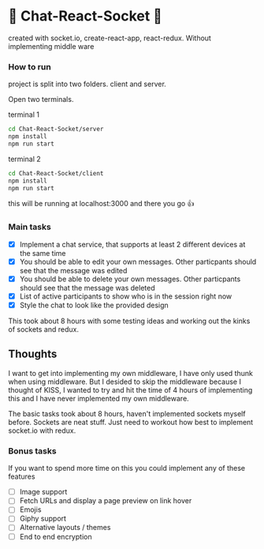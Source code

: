# :metal: Chat-React-Socket :metal:
created with socket.io, create-react-app, react-redux. Without implementing middle ware

### How to run
project is split into two folders. client and server.

Open two terminals.

terminal 1
```bash
cd Chat-React-Socket/server
npm install
npm run start
```

terminal 2
```bash
cd Chat-React-Socket/client
npm install
npm run start
```
this will be running at localhost:3000 and there you go :+1:

### Main tasks

- [x] Implement a chat service, that supports at least 2 different devices at the same time
- [x] You should be able to edit your own messages. Other particpants should see that the message was edited
- [x] You should be able to delete your own messages. Other particpants should see that the message was deleted
- [x] List of active participants to show who is in the session right now
- [x] Style the chat to look like the provided design

This took about 8 hours with some testing ideas and working out the kinks of sockets and redux.

## Thoughts

I want to get into implementing my own middleware, I have only used thunk when using middleware. But I desided to skip the middleware because I thought of KISS, I wanted to try and hit the time of 4 hours of implementing this and I have never implemented my own middleware. 

The basic tasks took about 8 hours, haven't implemented sockets myself before. Sockets are neat stuff. Just need to workout how best to implement socket.io with redux.

### Bonus tasks

If you want to spend more time on this you could implement any of these features

- [ ] Image support
- [ ] Fetch URLs and display a page preview on link hover
- [ ] Emojis
- [ ] Giphy support
- [ ] Alternative layouts / themes
- [ ] End to end encryption
